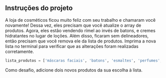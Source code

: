 ## Instruções do projeto

A loja de cosméticos ficou muito feliz com seu trabalho e chamaram você novamente! Dessa vez, eles precisam que você atualize o array de produtos. Agora, eles estão vendendo rímel ao invés de batons, e cremes hidratantes no lugar de loções. Além disso, ficaram sem delineadores, então precisam que você remova ele da lista de produtos. Imprima a nova lista no terminal para verificar que as alterações foram realizadas corretamente.

```PYTHON
lista_produtos = ['máscaras faciais', 'batons', 'esmaltes', 'perfumes', 'loções', 'xampus', 'sabonetes', 'delineadores'] 
```
Como desafio, adicione dois novos produtos da sua escolha à lista. 

